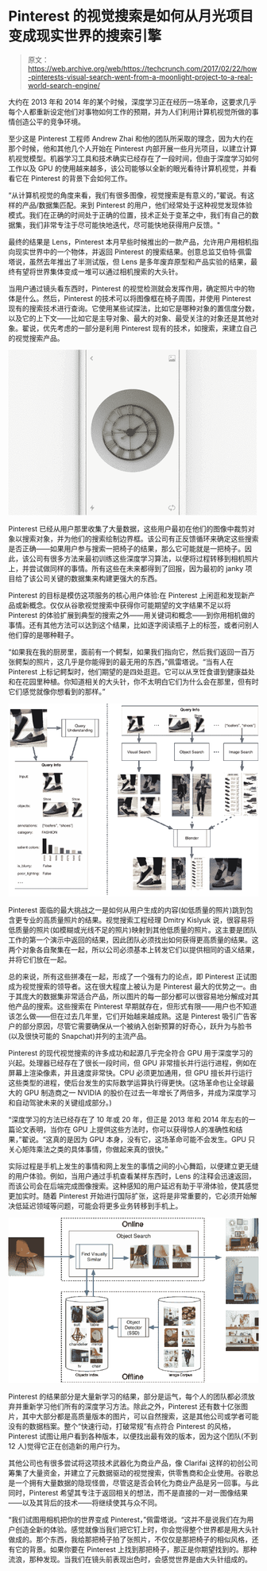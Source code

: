 # Pinterest 的视觉搜索是如何从月光项目变成现实世界的搜索引擎 

> 原文：<https://web.archive.org/web/https://techcrunch.com/2017/02/22/how-pinterests-visual-search-went-from-a-moonlight-project-to-a-real-world-search-engine/>

大约在 2013 年和 2014 年的某个时候，深度学习正在经历一场革命，这要求几乎每个人都重新设定他们对事物如何工作的预期，并为人们利用计算机视觉所做的事情创造公平的竞争环境。

至少这是 Pinterest 工程师 Andrew Zhai 和他的团队所采取的理念，因为大约在那个时候，他和其他几个人开始在 Pinterest 内部开展一些月光项目，以建立计算机视觉模型。机器学习工具和技术确实已经存在了一段时间，但由于深度学习如何工作以及 GPU 的使用越来越多，该公司能够以全新的眼光看待计算机视觉，并看看它在 Pinterest 的背景下会如何工作。

“从计算机视觉的角度来看，我们有很多图像，视觉搜索是有意义的，”翟说。有这样的产品/数据集匹配。来到 Pinterest 的用户，他们经常处于这种视觉发现体验模式。我们在正确的时间处于正确的位置，技术正处于变革之中，我们有自己的数据集，我们非常专注于尽可能快地迭代，尽可能快地获得用户反馈。"

最终的结果是 Lens，Pinterest 本月早些时候推出的一款产品，允许用户用相机指向现实世界中的一个物体，并返回 Pinterest 的搜索结果。创意总监艾伯特·佩雷塔说，虽然去年推出了半测试版，但 Lens 是多年废弃原型和产品实验的结果，最终有望将世界集体变成一堆可以通过相机搜索的大头针。

当用户通过镜头看东西时，Pinterest 的视觉检测就会发挥作用，确定照片中的物体是什么。然后，Pinterest 的技术可以将图像框在椅子周围，并使用 Pinterest 现有的搜索技术进行查询。它使用某些试探法，比如它是哪种对象的置信度分数，以及它的上下文——比如它是主导对象、最大的对象、最受关注的对象还是其他对象。翟说，优先考虑的一部分是利用 Pinterest 现有的技术，如搜索，来建立自己的视觉搜索产品。

![pinterest lens](img/fb68e126d42b06427223f1174bfa680f.png)

Pinterest 已经从用户那里收集了大量数据，这些用户最初在他们的图像中裁剪对象以搜索对象，并为他们的搜索绘制边界框。该公司有正反馈循环来确定这些搜索是否正确——如果用户参与搜索一把椅子的结果，那么它可能就是一把椅子。因此，该公司有很多方法来最初训练这些深度学习算法，以便将过程转移到相机照片上，并尝试做同样的事情。所有这些在未来都得到了回报，因为最初的 janky 项目给了该公司关键的数据集来构建更强大的东西。

Pinterest 的目标是模仿这项服务的核心用户体验:在 Pinterest 上闲逛和发现新产品或新概念。仅仅从谷歌视觉搜索中获得你可能期望的文字结果不足以将 Pinterest 的体验扩展到典型的搜索之外——用关键词和概念——到你用相机做的事情。还有其他方法可以达到这个结果，比如逐字阅读瓶子上的标签，或者问别人他们穿的是哪种鞋子。

“如果我在我的厨房里，面前有一个鳄梨，如果我们指向它，然后我们返回一百万张鳄梨的照片，这几乎是你能得到的最无用的东西，”佩雷塔说。“当有人在 Pinterest 上标记鳄梨时，他们期望的是四处逛逛。它可以从烹饪食谱到健康益处和在花园里种植。你知道相关的大头针，你不太明白它们为什么会在那里，但有时它们感觉就像你想看到的那样。”

![pinterest blender](img/b6d1126c3d0030816cefdc7b0be58f34.png)

Pinterest 面临的最大挑战之一是如何从用户生成的内容(如低质量的照片)跳到包含更专业的高质量照片的结果。视觉搜索工程经理 Dmitry Kislyuk 说，很容易将低质量的照片(如模糊或光线不足的照片)映射到其他低质量的照片。这主要是团队工作的第一个演示中返回的结果，因此团队必须找出如何获得更高质量的结果。这两个对象各自聚集在一起，所以公司必须基本上转发它们以提供相同的语义结果，并将它们放在一起。

总的来说，所有这些拼凑在一起，形成了一个强有力的论点，即 Pinterest 正试图成为视觉搜索的领导者。这在很大程度上被认为是 Pinterest 最大的优势之一。由于其庞大的数据集非常适合产品，所以图片的每一部分都可以很容易地分解成对其他产品的搜索。这些搜索在 Pinterest 早期就存在，但形式有限——用户也不知道该怎么做——但在过去几年里，它们开始越来越成熟。这是 Pinterest 吸引广告客户的部分原因，尽管它需要确保从一个被纳入创新预算的好奇心，跃升为与脸书(以及很快可能的 Snapchat)并列的主流产品。

Pinterest 的现代视觉搜索的许多成功和起源几乎完全符合 GPU 用于深度学习的兴起。处理器已经存在了很长一段时间，但 GPU 非常擅长并行运行进程，例如在屏幕上渲染像素，并且速度非常快。CPU 必须更加通用，但 GPU 擅长并行运行这些类型的进程，使后台发生的实际数学运算执行得更快。(这场革命也让全球最大的 GPU 制造商之一 NVIDIA 的股价在过去一年增长了两倍多，并成为深度学习和自动驾驶未来的关键组成部分。)

“深度学习的方法已经存在了 10 年或 20 年，但正是 2013 年和 2014 年左右的一篇论文表明，当你在 GPU 上提供这些方法时，你可以获得惊人的准确性和结果，”翟说。“这真的是因为 GPU 本身，没有它，这场革命可能不会发生。GPU 只关心矩阵乘法之类的具体事情，你做起来真的很快。”

实际过程是手机上发生的事情和网上发生的事情之间的小心舞蹈，以便建立更无缝的用户体验。例如，当用户通过手机查看某样东西时，Lens 的注释会迅速返回，而该公司会在后端完成图像搜索。这种感知的用户延迟有助于平滑体验，使其感觉更加实时。随着 Pinterest 开始进行国际扩张，这将是非常重要的，它必须开始解决低延迟领域等问题，可能会将更多业务转移到手机上。

![pinterest object detection](img/5f49cadd4c4c9084af57fd1c97c84a36.png)

Pinterest 的结果部分是大量新学习的结果，部分是运气，每个人的团队都必须放弃并重新学习他们所有的深度学习方法。除此之外，Pinterest 还有数十亿张图片，其中大部分都是高质量版本的图片，可以自然搜索，这是其他公司或学者可能没有的数据档案。整个“快速行动，打破常规”有点符合 Pinterest 的风格，Pinterest 试图让用户看到各种版本，以便找出最有效的版本，因为这个团队(不到 12 人)觉得它正在创造新的用户行为。

其他公司也有很多尝试将这项技术武器化为商业产品，像 Clarifai 这样的初创公司筹集了大量资金，并建立了元数据驱动的视觉搜索，供零售商和企业使用。谷歌总是一个拥有大量数据的隐现怪兽，尽管这是否会转化为商业产品是另一回事。与此同时，Pinterest 希望其专注于返回相关的想法，而不是直接的一对一图像结果——以及其背后的技术——将继续使其与众不同。

“我们试图用相机把你的世界变成 Pinterest，”佩雷塔说。“这并不是说我们在为用户创造全新的体验。感觉就像当我们把它钉上时，你会觉得整个世界都是用大头针做成的。那个东西，我给那把椅子拍了张照片，不仅仅是那把椅子的相似风格，还有它的背景。如果你要在 Pinterest 上找到那把椅子，那正是你期望找到的。那种流浪，那种发现。当我们在镜头前表现出色时，会感觉世界是由大头针组成的。